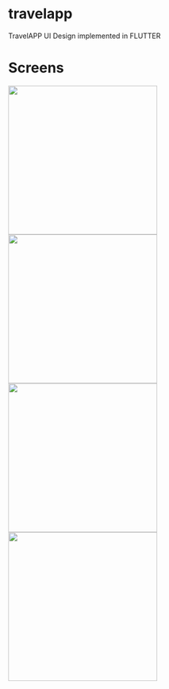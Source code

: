 # travelapp

TravelAPP UI Design implemented in FLUTTER


<h1>Screens</h1>

<img  width='300px' src='https://user-images.githubusercontent.com/70464077/164884183-5632063c-02d0-4b3d-8f44-1d699c2a26b6.jpg' >
<img  width='300px' src='https://user-images.githubusercontent.com/70464077/164884187-482fd73a-ea40-403e-b495-3b0f217faa94.jpg' >
<img  width='300px' src='https://user-images.githubusercontent.com/70464077/164884186-95997383-20df-42cd-9614-7a03457a2609.jpg' >
<img  width='300px' src='https://user-images.githubusercontent.com/70464077/164884185-c080af14-af28-403a-91c9-320ba0cfabff.jpg' >

